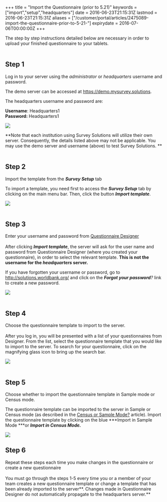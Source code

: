 +++
title = "Import the Questionnaire (prior to 5.21)"
keywords = ["import","setup","headquarters"]
date = 2016-06-23T21:15:31Z
lastmod = 2016-06-23T21:15:31Z
aliases = ["/customer/portal/articles/2475089-import-the-questionnaire-prior-to-5-21-"]
expirydate = 2016-07-06T00:00:00Z
+++

The step by step instructions detailed below are necessary in order to
upload your finished questionnaire to your tablets.   
 

**Step 1** 
-----------

Log in to your server using the *administrator* or *headquarters*
username and password.  
  
The demo server can be accessed at <https://demo.mysurvey.solutions>.   
  
The headquarters username and password are:   
  
**Username**: Headquarters1  
**Password:** Headquarters1  
  
![](/images/732100.png)  
  
  
**Note that each institution using Survey Solutions will utilize their
own server. Consequently, the details listed above may not be
applicable. You may use the demo server and username (above) to test
Survey Solutions. **  
 

**Step 2**
----------

Import the template from the ***Survey Setup*** tab  
  
To import a template, you need first to access the ***Survey Setup***
tab by clicking on the main menu bar. Then, click the button ***Import
template***.  
  
  
![](/images/732101.png)  
 

**Step 3**
----------

  
Enter your username and password from [Questionnaire
Designer](https://solutions.worldbank.org)   
   
After clicking ***Import template***, the server will ask for the user
name and password from Questionnaire Designer (where you created your
questionnaire), in order to select the relevant template. **This is not
the username for the *headquarters* server.**  
  
If you have forgotten your username or password, go to
http://solutions.worldbank.org/ and click on the ***Forgot your
password**?* link to create a new password.  
  
  
![](/images/732106.png)  
 

**Step 4**
----------

  
Choose the questionnaire template to import to the server.  
   
After you log in, you will be presented with a list of your
questionnaires from Designer. From the list, select the questionnaire
template that you would like to import to the server. To search for your
questionnaire, click on the magnifying glass icon to bring up the search
bar.  
  
![](/images/732116.png)  
 

**Step 5**
----------

Choose whether to import the questionnaire template in Sample mode or
Census mode.  
  
The questionnaire template can be imported to the server in Sample or
Census mode (as described in the [Census or Sample
Mode?](/getting-started/census-or-sample-mode-prior-to-5-21-) article).
Import the questionnaire template by clicking on the blue ***Import in
Sample Mode ***or ***Import in Census Mode.***  
  
  
![](/images/732119.png)

 **Step 6**
-----------

  
Repeat these steps each time you make changes in the questionnaire or
create a new questionnaire  
   
You must go through the steps 1-5 every time you or a member of your
team creates a new questionnaire template or change a template that has
been already imported to the server**. Changes made in Questionnaire
Designer do not automatically propagate to the headquarters server.**
